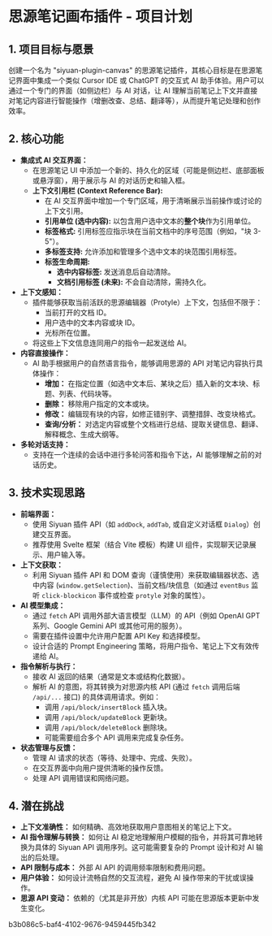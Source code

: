 # 思源笔记画布插件 - 项目计划

## 1. 项目目标与愿景

创建一个名为 "siyuan-plugin-canvas" 的思源笔记插件，其核心目标是在思源笔记界面中集成一个类似 Cursor IDE 或 ChatGPT 的交互式 AI 助手体验。用户可以通过一个专门的界面（如侧边栏）与 AI 对话，让 AI 理解当前笔记上下文并直接对笔记内容进行智能操作（增删改查、总结、翻译等），从而提升笔记处理和创作效率。

## 2. 核心功能

*   **集成式 AI 交互界面：**
    *   在思源笔记 UI 中添加一个新的、持久化的区域（可能是侧边栏、底部面板或悬浮窗），用于展示与 AI 的对话历史和输入框。
    *   **上下文引用栏 (Context Reference Bar):**
        *   在 AI 交互界面中增加一个专门区域，用于清晰展示当前操作或讨论的上下文引用。
        *   **引用单位 (选中内容):** 以包含用户选中文本的**整个块**作为引用单位。
        *   **标签格式:** 引用标签应指示块在当前文档中的序号范围（例如，"块 3-5"）。
        *   **多标签支持:** 允许添加和管理多个选中文本的块范围引用标签。
        *   **标签生命周期:**
            *   **选中内容标签:** 发送消息后自动清除。
            *   **文档引用标签 (未来):** 不会自动清除，需持久化。
*   **上下文感知：**
    *   插件能够获取当前活跃的思源编辑器（Protyle）上下文，包括但不限于：
        *   当前打开的文档 ID。
        *   用户选中的文本内容或块 ID。
        *   光标所在位置。
    *   将这些上下文信息连同用户的指令一起发送给 AI。
*   **内容直接操作：**
    *   AI 助手根据用户的自然语言指令，能够调用思源的 API 对笔记内容执行具体操作：
        *   **增加：** 在指定位置（如选中文本后、某块之后）插入新的文本块、标题、列表、代码块等。
        *   **删除：** 移除用户指定的文本或块。
        *   **修改：** 编辑现有块的内容，如修正错别字、调整措辞、改变块格式。
        *   **查询/分析：** 对选定内容或整个文档进行总结、提取关键信息、翻译、解释概念、生成大纲等。
*   **多轮对话支持：**
    *   支持在一个连续的会话中进行多轮问答和指令下达，AI 能够理解之前的对话历史。

## 3. 技术实现思路

*   **前端界面：**
    *   使用 Siyuan 插件 API（如 `addDock`, `addTab`, 或自定义对话框 `Dialog`）创建交互界面。
    *   推荐使用 Svelte 框架（结合 Vite 模板）构建 UI 组件，实现聊天记录展示、用户输入等。
*   **上下文获取：**
    *   利用 Siyuan 插件 API 和 DOM 查询（谨慎使用）来获取编辑器状态、选中内容 (`window.getSelection`)、当前文档/块信息（如通过 `eventBus` 监听 `click-blockicon` 事件或检查 `protyle` 对象的属性）。
*   **AI 模型集成：**
    *   通过 `fetch` API 调用外部大语言模型（LLM）的 API（例如 OpenAI GPT 系列、Google Gemini API 或其他可用的服务）。
    *   需要在插件设置中允许用户配置 API Key 和选择模型。
    *   设计合适的 Prompt Engineering 策略，将用户指令、笔记上下文有效传递给 AI。
*   **指令解析与执行：**
    *   接收 AI 返回的结果（通常是文本或结构化数据）。
    *   解析 AI 的意图，将其转换为对思源内核 API (通过 `fetch` 调用后端 `/api/...` 接口) 的具体调用请求。例如：
        *   调用 `/api/block/insertBlock` 插入块。
        *   调用 `/api/block/updateBlock` 更新块。
        *   调用 `/api/block/deleteBlock` 删除块。
        *   可能需要组合多个 API 调用来完成复杂任务。
*   **状态管理与反馈：**
    *   管理 AI 请求的状态（等待、处理中、完成、失败）。
    *   在交互界面中向用户提供清晰的操作反馈。
    *   处理 API 调用错误和网络问题。

## 4. 潜在挑战

*   **上下文准确性：** 如何精确、高效地获取用户意图相关的笔记上下文。
*   **AI 指令理解与转换：** 如何让 AI 稳定地理解用户模糊的指令，并将其可靠地转换为具体的 Siyuan API 调用序列。这可能需要复杂的 Prompt 设计和对 AI 输出的后处理。
*   **API 限制与成本：** 外部 AI API 的调用频率限制和费用问题。
*   **用户体验：** 如何设计流畅自然的交互流程，避免 AI 操作带来的干扰或误操作。
*   **思源 API 变动：** 依赖的（尤其是非开放）内核 API 可能在思源版本更新中发生变化。

b3b086c5-baf4-4102-9676-9459445fb342